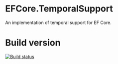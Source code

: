 # EFCore.TemporalSupport
An implementation of temporal support for EF Core.

# Build version
[![Build status](https://cpodesign.visualstudio.com/PB/_apis/build/status/EFCoreTemporalSupport%20-%20Packaging)](https://cpodesign.visualstudio.com/PB/_build/latest?definitionId=28)